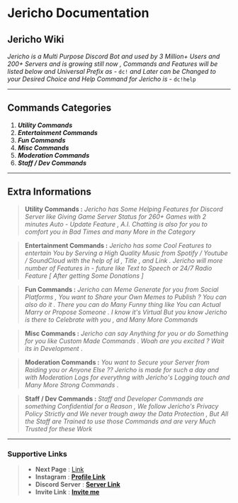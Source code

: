 # **Jericho Documentation**
## **Jericho Wiki**
_Jericho is a Multi Purpose Discord Bot and used by 3 Million+ Users and 200+ Servers and is growing still now , Commands and Features will be listed below_ *and Universal Prefix as -* `dc!` *and Later can be Changed to your Desired Choice and Help Command for Jericho is* - `dc!help`

---

## **Commands Categories**

1. ***Utility Commands***
2. ***Entertainment Commands***
3. ***Fun Commands***
4. ***Misc Commands***
5. ***Moderation Commands***
6. ***Staff / Dev Commands***

---

## **Extra Informations**

> **Utility Commands :** 
*Jericho has Some Helping Features for Discord Server like Giving Game Server Status for 260+ Games with 2 minutes Auto - Update Feature ,  A.I. Chatting is also for you to comfort you in Bad Times and many More in the Category*


> **Entertainment Commands :**
*Jericho has some Cool Features to entertain You by Serving a High Quality Music from Spotify / Youtube / SoundCloud with the help of id , Title , and Link . Jericho will more number of Features in - future like Text to Speech or 24/7 Radio Feature [ After getting Some Donations ]*


> **Fun Commands :**
*Jericho can Meme Generate for you from Social Platforms , You want to Share your Own Memes to Publish ? You can also do it . There you can do Many Funny thing like You can Actual Marry or Propose Someone . I know it's Virtual But you know Jericho is there to Celebrate with you , and Many More Commands*


> **Misc Commands :**
*Jericho can say Anything for you or do Something for you like Custom Made Commands . Woah are you excited ? Wait its in Development* .


> **Moderation Commands :**
*You want to Secure your Server from Raiding you or Anyone Else ?? Jericho is made for such a day and with Moderation Logs for everythng with Jericho's Logging touch and Many More Strong Commands* .


> **Staff / Dev Commands :**
*Staff and Developer Commands are something Confidential for a Reason , We follow Jericho's Privacy Policy Strictly and We never trough away the Data Protection , But All the Staff are Trained to use those Commands and are very Much Trusted for these Work*

---

### **Supportive Links**
>- **Next Page** : [ Link ](./Utility.md)
>- **Instagram** : [ **Profile Link** ](https://www.instagram.com/jerichobot/)
>- **Discord Server** : [ **Server Link** ](https://discord.gg/MfME24sJ2a)
>- **Invite Link** : [ **Invite me** ](https://dsc.gg/jerichobot)